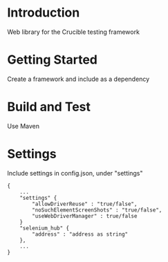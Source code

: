 # Introduction 
Web library for the Crucible testing framework 

# Getting Started
Create a framework and include as a dependency

# Build and Test
Use Maven

# Settings
Include settings in config.json, under "settings"

    {
        ...
        "settings" {
            "allowDriverReuse" : "true/false",
            "noSuchElementScreenShots" : "true/false",
            "useWebDriverManager" : true/false
        }
        "selenium_hub" {
            "address" : "address as string"
        },
        ...
    }